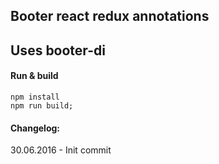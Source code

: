 Booter react redux annotations
---

## Uses booter-di

#### Run & build
```
npm install
npm run build;
```

#### Changelog:  

30.06.2016 - Init commit

